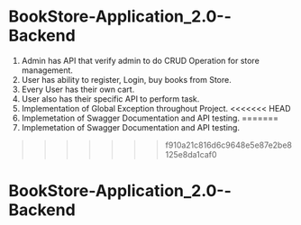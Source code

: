 # BookStore-Application_2.0--Backend

1. Admin has API that verify admin to do CRUD Operation for store management.
2. User has ability to register, Login, buy books from Store.
3. Every User has their own cart.
4. User also has their specific API to perform task.
5. Implementation of Global Exception throughout Project.
<<<<<<< HEAD
6. Implemetation of Swagger Documentation and API testing.
=======
6. Implemetation of Swagger Documentation and API testing.
>>>>>>> f910a21c816d6c9648e5e87e2be8125e8da1caf0
# BookStore-Application_2.0--Backend
